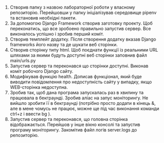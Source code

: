 1. Створив папку з назвою лабораторної роботи у власному репозиторію. Перейшовши у папку ініціалізував середовище pipenv та встановив необхідні пакети.
2. За допомогою Django Framework створив заготовку проекту. Щоб переконатись, що все зробоено правильно запустив сервер. Все виконалось успішно і зробив перший коміт.
3. Створив темплейт додатку. Після створення додатку вказав Django frameworks його назву та де шукати веб сторінки.
4. Створив сторінку типу html. Щоб поєднати функції із реальними URL шляхами за якими будуть доступні веб сторінки заповнив файл main/urls.py 
5. Запустив сервер та переконався що сторінки доступні. Виконав коміт робочого Django сайту.
6. Модифікував функцію health. Дописав функціонал, який буде виводити повідомлення про недоступність сайту у випадку, якщо WEB-сторінка недоступна.
7. Зробив так, щоб дана програма запускалась раз в хвилину та працювала в бекграунді. Зробив аліас на запус моніторингу. Не вийшло зробити її в бекграунді (потрібно просто додати в кінець &, але в мене чомусь не працює, можне ще під час виконання команди ctrl+z і ввести  bg ).
8. Запустив сервер та переконався, що головна сторінка відображається. Перейшов у інше вікно консолі та запустив програму моніторингу. Закомітив файл логів server.logs до репозиторію.
